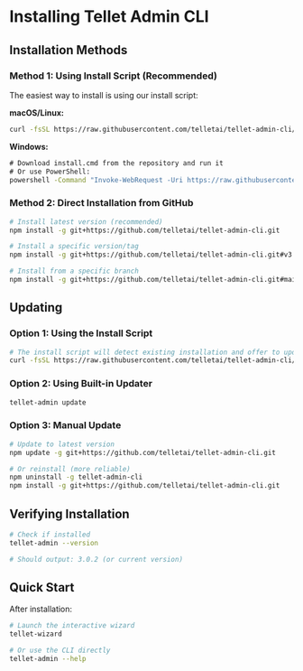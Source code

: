 # Installing Tellet Admin CLI

## Installation Methods

### Method 1: Using Install Script (Recommended)

The easiest way to install is using our install script:

**macOS/Linux:**
```bash
curl -fsSL https://raw.githubusercontent.com/telletai/tellet-admin-cli/main/install.sh | bash
```

**Windows:**
```cmd
# Download install.cmd from the repository and run it
# Or use PowerShell:
powershell -Command "Invoke-WebRequest -Uri https://raw.githubusercontent.com/telletai/tellet-admin-cli/main/install.cmd -OutFile install.cmd; .\install.cmd"
```

### Method 2: Direct Installation from GitHub

```bash
# Install latest version (recommended)
npm install -g git+https://github.com/telletai/tellet-admin-cli.git

# Install a specific version/tag
npm install -g git+https://github.com/telletai/tellet-admin-cli.git#v3.0.2

# Install from a specific branch
npm install -g git+https://github.com/telletai/tellet-admin-cli.git#main
```

## Updating

### Option 1: Using the Install Script
```bash
# The install script will detect existing installation and offer to update
curl -fsSL https://raw.githubusercontent.com/telletai/tellet-admin-cli/main/install.sh | bash
```

### Option 2: Using Built-in Updater
```bash
tellet-admin update
```

### Option 3: Manual Update
```bash
# Update to latest version
npm update -g git+https://github.com/telletai/tellet-admin-cli.git

# Or reinstall (more reliable)
npm uninstall -g tellet-admin-cli
npm install -g git+https://github.com/telletai/tellet-admin-cli.git
```

## Verifying Installation

```bash
# Check if installed
tellet-admin --version

# Should output: 3.0.2 (or current version)
```

## Quick Start

After installation:

```bash
# Launch the interactive wizard
tellet-wizard

# Or use the CLI directly
tellet-admin --help
```
